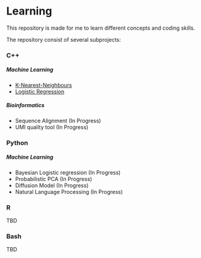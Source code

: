 # Learning

This repository is made for me to learn different concepts and coding skills.

The repository consist of several subprojects:

### C++

##### Machine Learning

* [K-Nearest-Neighbours](C++/MachineLearning/KNN/)
* [Logistic Regression](C++/MachineLearning/LogisticRegression/)

##### Bioinformatics

* Sequence Alignment (In Progress)
* UMI quality tool (In Progress)


### Python

##### Machine Learning

* Bayesian Logistic regression (In Progress)
* Probabilistic PCA (In Progress)
* Diffusion Model (In Progress)
* Natural Language Processing (In Progress)


### R

TBD

### Bash

TBD
